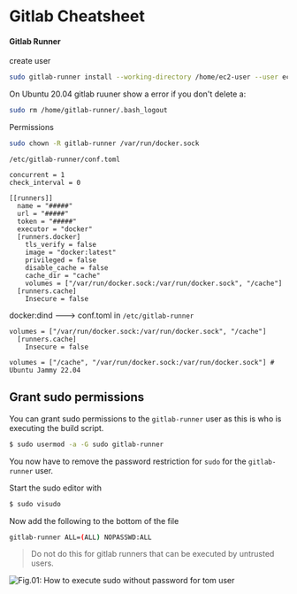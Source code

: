 # Gitlab Cheatsheet

#### Gitlab Runner

create user

```sh
sudo gitlab-runner install --working-directory /home/ec2-user --user ec2-user --syslog --config /home/ec2-user/.gitlab-runner/config.toml
```

On Ubuntu 20.04 gitlab ruuner show a error if you don't delete a:

```bash
sudo rm /home/gitlab-runner/.bash_logout
```

Permissions

```sh
sudo chown -R gitlab-runner /var/run/docker.sock
```

`/etc/gitlab-runner/conf.toml`

```
concurrent = 1
check_interval = 0

[[runners]]
  name = "#####"
  url = "#####"
  token = "#####"
  executor = "docker"
  [runners.docker]
    tls_verify = false
    image = "docker:latest"
    privileged = false
    disable_cache = false
    cache_dir = "cache"
    volumes = ["/var/run/docker.sock:/var/run/docker.sock", "/cache"]
  [runners.cache]
    Insecure = false
```

docker:dind ---> conf.toml in `/etc/gitlab-runner`

```
volumes = ["/var/run/docker.sock:/var/run/docker.sock", "/cache"]
  [runners.cache]
    Insecure = false
```

```
volumes = ["/cache", "/var/run/docker.sock:/var/run/docker.sock"] # Ubuntu Jammy 22.04
```

## Grant sudo permissions

You can grant sudo permissions to the `gitlab-runner` user as this is who is executing the build script.

```bash
$ sudo usermod -a -G sudo gitlab-runner
```

You now have to remove the password restriction for `sudo` for the `gitlab-runner` user.

Start the sudo editor with

```bash
$ sudo visudo
```

Now add the following to the bottom of the file

```bash
gitlab-runner ALL=(ALL) NOPASSWD:ALL
```

> Do not do this for gitlab runners that can be executed by untrusted users.

![Fig.01: How to execute sudo without password for tom user](https://www.cyberciti.biz/media/new/faq/2015/05/execute-sudo-without-Password.jpg)
